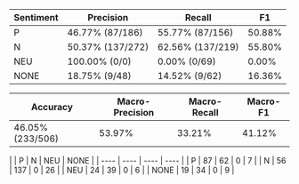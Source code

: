 | Sentiment | Precision | Recall | F1 |
| --------- | --------- | ------ | -- |
| P | 46.77% (87/186) | 55.77% (87/156) | 50.88% |
| N | 50.37% (137/272) | 62.56% (137/219) | 55.80% |
| NEU | 100.00% (0/0) | 0.00% (0/69) | 0.00% |
| NONE | 18.75% (9/48) | 14.52% (9/62) | 16.36% |

| Accuracy | Macro-Precision | Macro-Recall | Macro-F1 |
| -------- | --------------- | ------------ | -------- |
| 46.05% (233/506) | 53.97% | 33.21% | 41.12% |

|  | P | N | NEU | NONE |
| ---- | ---- | ---- | ---- |
| P  | 87  | 62  | 0  | 7 |
| N  | 56  | 137  | 0  | 26 |
| NEU  | 24  | 39  | 0  | 6 |
| NONE  | 19  | 34  | 0  | 9 |

